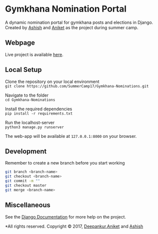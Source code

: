 # Gymkhana Nomination Portal


A dynamic nomination portal for gymkhana posts and elections in Django. Created by [Ashish](https://github.com/aasis21) and [Aniket](https://github.com/aniketp41) as the project during summer camp.

## Webpage
Live project is available [here](https://gymkhana.pythonanywhere.com).

## Local Setup
Clone the repository on your local environment <br>
` git clone https://github.com/SummerCamp17/Gymkhana-Nominations.git `

Navigate to the folder <br>
` cd Gymkhana-Nominations `

Install the required dependencies <br>
` pip install -r requirements.txt `

Run the localhost-server <br>
` python3 manage.py runserver `

The web-app will be available at `127.0.0.1:8000` on your browser. 

## Development
Remember to create a new branch before you start working <br>
``` sh
git branch <branch-name>
git checkout <branch-name>
git commit -m ""
git checkout master
git merge <branch-name>
```
## Miscellaneous
See the [Django Documentation](https://docs.djangoproject.com/en/1.11/) for more help on the project. 



*All rights reserved. Copyright © 2017, [Deepankur](https://github.com/DeepankurK),[Aniket](https://github.com/aniketp41) and [Ashish](https://github.com/aasis21)

